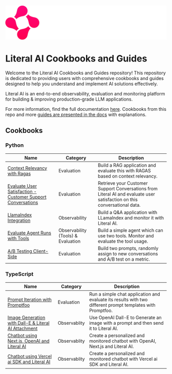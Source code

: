 ![Literal AI](/img/logoliteralai.png)

# Literal AI Cookbooks and Guides

Welcome to the Literal AI Cookbooks and Guides repository! This repository is dedicated to providing users with comprehensive cookbooks and guides designed to help you understand and implement AI solutions effectively.

Literal AI is an end-to-end observability, evaluation and monitoring platform for building & improving production-grade LLM applications.

For more information, find the full documentation [here](https://docs.getliteral.ai/). Cookbooks from this repo and more [guides are presented in the docs](https://docs.getliteral.ai/guides) with explanations.

## Cookbooks

### Python
| Name | Category | Description| 
| --- | --- | --- |
| [Context Relevancy with Ragas](/python/context-relevancy-ragas/) | Evaluation | Build a RAG application and evaluate this with RAGAS based on context relevancy. |
| [Evaluate User Satisfaction - Customer Support Conversations](/python/evaluate-user-satisfaction/) | Evaluation | Retrieve your Customer Support Conversations from Literal AI and evaluate user satisfaction on this conversational data. |
| [LlamaIndex Integration](/python/llamaindex-integration/) | Observability | Build a Q&A application with LLamaIndex and monitor it with Literal AI. |
| [Evaluate Agent Runs with Tools](/python/evaluate-agent-runs/) | Observability (Tools) & Evaluation | Build a simple agent which can use two tools. Monitor and evaluate the tool usage. |
| [A/B Testing Client-Side](/python/ab-testing-client-side/) | Evaluation | Build two prompts, randomly assign to new conversations and A/B test on a metric. |

### TypeScript
| Name | Category | Description| 
| --- | --- | --- |
| [Prompt Iteration with Promptfoo](/typescript/prompt-iteration-promptfoo/) | Evaluation | Run a simple chat application and evaluate its results with two different prompt templates with Promptfoo. |
| [Image Generation with Dall-E & Literal AI Attachment](/typescript/dall-e-image-generation) | Observablity | Use OpenAI Dall-E to Generate an image with a prompt and then send it to Literal AI. |
| [Chatbot using Next.js, OpenAI and Literal AI](/typescript/nextjs-openai/) | Observablity | Create a personalized and monitored chatbot with OpenAI, Next.js and Literal AI. |
| [Chatbot using Vercel ai SDK and Literal AI](/typescript/vercel-ai-sdk/) | Observablity | Create a personalized and monitored chatbot with Vercel ai SDK and Literal AI. |